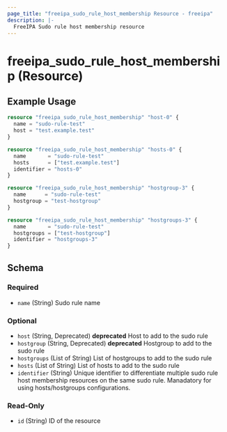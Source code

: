 ```yaml
---
page_title: "freeipa_sudo_rule_host_membership Resource - freeipa"
description: |-
  FreeIPA Sudo rule host membership resource
---
```


# freeipa_sudo_rule_host_membership (Resource)



## Example Usage

```terraform
resource "freeipa_sudo_rule_host_membership" "host-0" {
  name = "sudo-rule-test"
  host = "test.example.test"
}

resource "freeipa_sudo_rule_host_membership" "hosts-0" {
  name       = "sudo-rule-test"
  hosts      = ["test.example.test"]
  identifier = "hosts-0"
}

resource "freeipa_sudo_rule_host_membership" "hostgroup-3" {
  name      = "sudo-rule-test"
  hostgroup = "test-hostgroup"
}

resource "freeipa_sudo_rule_host_membership" "hostgroups-3" {
  name       = "sudo-rule-test"
  hostgroups = ["test-hostgroup"]
  identifier = "hostgroups-3"
}
```




<!-- schema generated by tfplugindocs -->
## Schema

### Required

- `name` (String) Sudo rule name

### Optional

- `host` (String, Deprecated) **deprecated** Host to add to the sudo rule
- `hostgroup` (String, Deprecated) **deprecated** Hostgroup to add to the sudo rule
- `hostgroups` (List of String) List of hostgroups to add to the sudo rule
- `hosts` (List of String) List of hosts to add to the sudo rule
- `identifier` (String) Unique identifier to differentiate multiple sudo rule host membership resources on the same sudo rule. Manadatory for using hosts/hostgroups configurations.

### Read-Only

- `id` (String) ID of the resource
